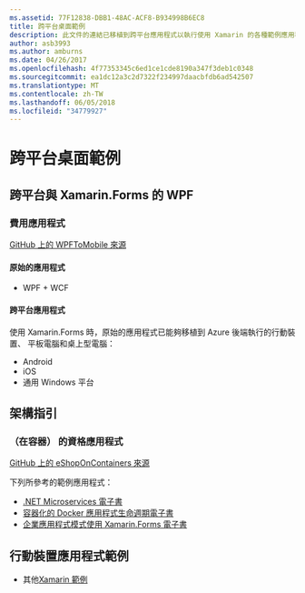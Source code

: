 ```yaml
---
ms.assetid: 77F12838-DBB1-48AC-ACF8-B934998B6EC8
title: 跨平台桌面範例
description: 此文件的連結已移植到跨平台應用程式以執行使用 Xamarin 的各種範例應用程式。
author: asb3993
ms.author: amburns
ms.date: 04/26/2017
ms.openlocfilehash: 4f77353345c6ed1ce1cde8190a347f3deb1c0348
ms.sourcegitcommit: ea1dc12a3c2d7322f234997daacbfdb6ad542507
ms.translationtype: MT
ms.contentlocale: zh-TW
ms.lasthandoff: 06/05/2018
ms.locfileid: "34779927"
---
```

# <a name="cross-platform-desktop-samples"></a>跨平台桌面範例

## <a name="wpf-to-cross-platform-with-xamarinforms"></a>跨平台與 Xamarin.Forms 的 WPF

### <a name="expenses-app"></a>費用應用程式

[GitHub 上的 WPFToMobile 來源](https://github.com/nishanil/WPFToMobile)

#### <a name="original-app"></a>原始的應用程式

* WPF + WCF

#### <a name="cross-platform-apps"></a>跨平台應用程式

使用 Xamarin.Forms 時，原始的應用程式已能夠移植到 Azure 後端執行的行動裝置、 平板電腦和桌上型電腦：

* Android
* iOS
* 通用 Windows 平台

## <a name="architecture-guidance"></a>架構指引

### <a name="eshop-on-containers-app"></a>（在容器） 的資格應用程式

[GitHub 上的 eShopOnContainers 來源](https://github.com/dotnet-architecture/eShopOnContainers)

下列所參考的範例應用程式：

* [.NET Microservices 電子書](https://aka.ms/microservicesebook)
* [容器化的 Docker 應用程式生命週期電子書](https://aka.ms/dockerlifecycleebook)
* [企業應用程式模式使用 Xamarin.Forms 電子書](~/xamarin-forms/enterprise-application-patterns/index.md)

## <a name="mobile-app-samples"></a>行動裝置應用程式範例

* 其他[Xamarin 範例](https://developer.xamarin.com/samples/)
